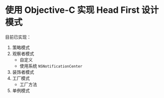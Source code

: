 # 使用 Objective-C 实现 Head First 设计模式

目前已实现：

1. 策略模式
2. 观察者模式
	* 自定义
	* 使用系统 `NSNotificationCenter`
3. 装饰者模式
4. 工厂模式
	* 工厂方法
5. 单例模式

